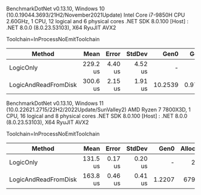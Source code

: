 BenchmarkDotNet v0.13.10, Windows 10 (10.0.19044.3693/21H2/November2021Update)
Intel Core i7-9850H CPU 2.60GHz, 1 CPU, 12 logical and 6 physical cores
.NET SDK 8.0.100
[Host] : .NET 8.0.0 (8.0.23.53103), X64 RyuJIT AVX2

Toolchain=InProcessNoEmitToolchain

| Method               | Mean     | Error   | StdDev  | Gen0    | Gen1   | Allocated |
|--------------------- |---------:|--------:|--------:|--------:|-------:|----------:|
| LogicOnly            | 229.2 us | 4.40 us | 4.52 us |       - |      - |     200 B |
| LogicAndReadFromDisk | 300.6 us | 2.15 us | 1.91 us | 10.2539 | 0.9766 |   66467 B |


BenchmarkDotNet v0.13.10, Windows 11 (10.0.22621.2715/22H2/2022Update/SunValley2)
AMD Ryzen 7 7800X3D, 1 CPU, 16 logical and 8 physical cores
.NET SDK 8.0.100
[Host] : .NET 8.0.0 (8.0.23.53103), X64 RyuJIT AVX2

Toolchain=InProcessNoEmitToolchain

| Method               | Mean     | Error   | StdDev  | Gen0   | Allocated |
|--------------------- |---------:|--------:|--------:|-------:|----------:|
| LogicOnly            | 131.5 us | 0.17 us | 0.20 us |      - |     200 B |
| LogicAndReadFromDisk | 163.8 us | 0.46 us | 0.41 us | 1.2207 |   67928 B |

